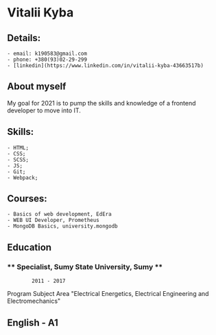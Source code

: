 # **Vitalii Kyba**

## Details:

    - email: k190583@gmail.com
    - phone: +380(93)02-29-299
    - [linkedin](https://www.linkedin.com/in/vitalii-kyba-43663517b)

## About myself

My goal for 2021 is to pump the skills and knowledge of a frontend developer to move into IT.

## Skills:

    - HTML;
    - CSS;
    - SCSS;
    - JS;
    - Git;
    - Webpack;

## Courses:

    - Basics of web development, EdEra
    - WEB UI Developer, Prometheus
    - MongoDB Basics, university.mongodb

## Education

### ** Specialist, Sumy State University, Sumy **

            2011 - 2017

Program Subject Area "Electrical Energetics, Electrical Engineering and
Electromechanics"

## English - A1
